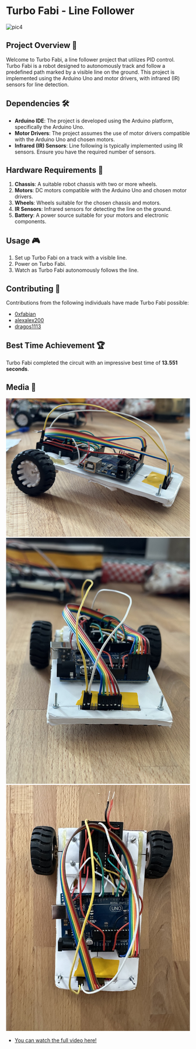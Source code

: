 # Turbo Fabi - Line Follower

![pic4](./media/pic4.gif)

## Project Overview 🤖

Welcome to Turbo Fabi, a line follower project that utilizes PID control. Turbo Fabi is a robot designed to autonomously track and follow a predefined path marked by a visible line on the ground. This project is implemented using the Arduino Uno and motor drivers, with infrared (IR) sensors for line detection.

## Dependencies 🛠️

- **Arduino IDE**: The project is developed using the Arduino platform, specifically the Arduino Uno.
- **Motor Drivers**: The project assumes the use of motor drivers compatible with the Arduino Uno and chosen motors.
- **Infrared (IR) Sensors**: Line following is typically implemented using IR sensors. Ensure you have the required number of sensors.

## Hardware Requirements 🚀

1. **Chassis**: A suitable robot chassis with two or more wheels.
2. **Motors**: DC motors compatible with the Arduino Uno and chosen motor drivers.
3. **Wheels**: Wheels suitable for the chosen chassis and motors.
4. **IR Sensors**: Infrared sensors for detecting the line on the ground.
5. **Battery**: A power source suitable for your motors and electronic components.

## Usage 🎮

1. Set up Turbo Fabi on a track with a visible line.
2. Power on Turbo Fabi.
3. Watch as Turbo Fabi autonomously follows the line.

## Contributing 🤝

Contributions from the following individuals have made Turbo Fabi possible:

- [0xfabian](https://github.com/0xfabian)
- [alexalex200](https://github.com/alexalex200)
- [dragos1113](https://github.com/dragos1113)

## Best Time Achievement 🏆

Turbo Fabi completed the circuit with an impressive best time of **13.551 seconds**.

## Media 📸
![pic1](./media/pic1.png)
![pic2](./media/pic2.png)
![pic3](./media/pic3.png)
- [You can watch the full video here!](https://youtu.be/HdzTXu5iEFA)
